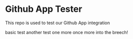 # Github App Tester

This repo is used to test our Github App integration

basic test
another test
one more
once more into the breech!
